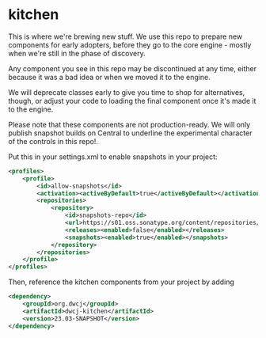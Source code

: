 # kitchen

This is where we're brewing new stuff. We use this repo to prepare new components for early adopters, before they go to the core engine - mostly when
we're still in the phase of discovery.

Any component you see in this repo may be discontinued at any time, either because it was a bad idea or when we moved it to the engine.

We will deprecate classes early to give you time to shop for alternatives, though, or adjust your code to loading the final component once it's made it to the engine.

Please note that these components are not production-ready. We will only publish snapshot builds on Central to underline the experimental character of the controls in this repo!.

Put this in your settings.xml to enable snapshots in your project:

```xml
<profiles>
    <profile>
        <id>allow-snapshots</id>
        <activation><activeByDefault>true</activeByDefault></activation>
        <repositories>
            <repository>
                <id>snapshots-repo</id>
                <url>https://s01.oss.sonatype.org/content/repositories/snapshots</url>
                <releases><enabled>false</enabled></releases>
                <snapshots><enabled>true</enabled></snapshots>
            </repository>
        </repositories>
    </profile>
</profiles>
```

Then, reference the kitchen components from your project by adding 

```xml
<dependency>
    <groupId>org.dwcj</groupId>
    <artifactId>dwcj-kitchen</artifactId>
    <version>23.03-SNAPSHOT</version>
</dependency>
```